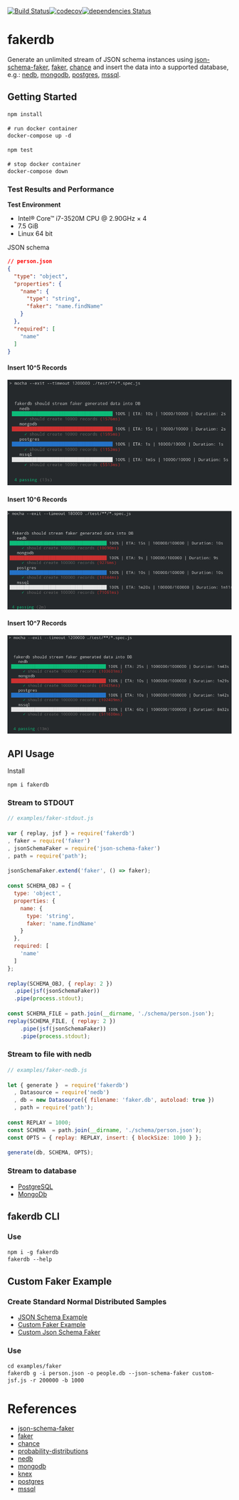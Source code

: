 [![Build Status](https://travis-ci.com/sius/fakerdb.svg?branch=master)](https://travis-ci.com/sius/fakerdb)[![codecov](https://codecov.io/gh/sius/fakerdb/branch/master/graph/badge.svg)](https://codecov.io/gh/sius/fakerdb)[![dependencies Status](https://david-dm.org/sius/fakerdb/status.svg)](https://david-dm.org/sius/fakerdb)

# fakerdb

Generate an unlimited stream of JSON schema instances using [json-schema-faker](https://www.npmjs.com/package/json-schema-faker), [faker](https://www.npmjs.com/package/faker), [chance](https://www.npmjs.com/package/chance) and insert the data into a supported database, e.g.: [nedb](https://www.npmjs.com/package/nedb), [mongodb](https://www.npmjs.com/package/mongodb), [postgres](https://www.npmjs.com/package/pg), [mssql](https://www.npmjs.com/package/mssql).

## Getting Started

```console
npm install

# run docker container
docker-compose up -d

npm test

# stop docker container
docker-compose down
```
### Test Results and Performance

**Test Environment**
- Intel® Core™ i7-3520M CPU @ 2.90GHz × 4
- 7.5 GiB
- Linux 64 bit

JSON schema

```json
// person.json
{
  "type": "object",
  "properties": {
    "name": {
      "type": "string",
      "faker": "name.findName"
    }
  },
  "required": [
    "name"
  ]
}
```

#### Insert 10^5 Records

![insert 10.000 generated person records](./docs/fakerdb-test-10_5.png)


#### Insert 10^6 Records

![insert 100.000 generated person records](./docs/fakerdb-test-10_6.png)


#### Insert 10^7 Records 

![insert 1.000.000 generated person records](./docs/fakerdb-test-10_7.png)


## API Usage

Install
```
npm i fakerdb
```

###  Stream to STDOUT

```javascript
// examples/faker-stdout.js

var { replay, jsf } = require('fakerdb')
, faker = require('faker')
, jsonSchemaFaker = require('json-schema-faker')
, path = require('path');

jsonSchemaFaker.extend('faker', () => faker);

const SCHEMA_OBJ = {
  type: 'object',
  properties: {
    name: {
      type: 'string',
      faker: 'name.findName'
    }
  },
  required: [
    'name'
  ]
};

replay(SCHEMA_OBJ, { replay: 2 })
  .pipe(jsf(jsonSchemaFaker))
  .pipe(process.stdout);

const SCHEMA_FILE = path.join(__dirname, './schema/person.json');
replay(SCHEMA_FILE, { replay: 2 })
    .pipe(jsf(jsonSchemaFaker))
    .pipe(process.stdout);

```

### Stream to file with nedb

```javascript
// examples/faker-nedb.js

let { generate }  = require('fakerdb')
  , Datasource = require('nedb')
  , db = new Datasource({ filename: 'faker.db', autoload: true })
  , path = require('path');

const REPLAY = 1000;
const SCHEMA  = path.join(__dirname, './schema/person.json');
const OPTS = { replay: REPLAY, insert: { blockSize: 1000 } };

generate(db, SCHEMA, OPTS);
```

### Stream to database

- [PostgreSQL](./examples/faker-pg.js)
- [MongoDb](./examples/faker-mongodb.js)

## fakerdb CLI

### Use

```console
npm i -g fakerdb
fakerdb --help
```

## Custom Faker Example

### Create Standard Normal Distributed Samples

- [JSON Schema Example](./examples/faker/person.json)
- [Custom Faker Example](./examples/faker/custom.js)
- [Custom Json Schema Faker](./examples/faker/custom-jsf.js)

### Use
```
cd examples/faker
fakerdb g -i person.json -o people.db --json-schema-faker custom-jsf.js -r 200000 -b 1000
```

# References
- [json-schema-faker](https://www.npmjs.com/package/json-schema-faker)
- [faker](https://www.npmjs.com/package/faker)
- [chance](https://www.npmjs.com/package/chance)
- [probability-distributions](https://www.npmjs.com/package/probability-distributions)
- [nedb](https://www.npmjs.com/package/nedb)
- [mongodb](https://www.npmjs.com/package/mongodb)
- [knex](https://www.npmjs.com/package/knex)
- [postgres](https://www.npmjs.com/package/pg)
- [mssql](https://www.npmjs.com/package/mssql)
